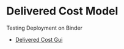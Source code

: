 # Delivered Cost Model
Testing Deployment on Binder
- [Delivered Cost Gui](https://mybinder.org/v2/gh/jshogland/DeliverdCostGUI/HEAD?urlpath=voila%2Frender%2Fhttps%3A%2F%2Fgithub.com%2Fjshogland%2FDeliverdCostGUI%2Fblob%2Fmain%2Findex.ipynb)
